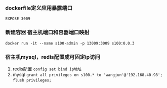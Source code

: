 ### dockerfile定义应用暴露端口
``` EXPOSE 3009 ```
### 新建容器 宿主机端口和容器端口映射
``` docker run -it --name s100-admin -p 13009:3009 s100:0.0.3 ```
### 宿主机mysql，redis配置成可固定ip访问
1. redis配置
``` config set bind ip地址 ```
2. mysql
``` grant all privileges on s100.* to 'wangjun'@'192.168.40.98'; ```
``` flush privileges; ```